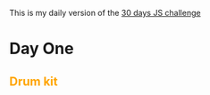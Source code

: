  This is my daily version of the <a href="https://javascript30.com">30 days JS challenge</a>
 
 <h1>Day One</h1>
 <h2 style= "color: orange">Drum kit</h2>
 
